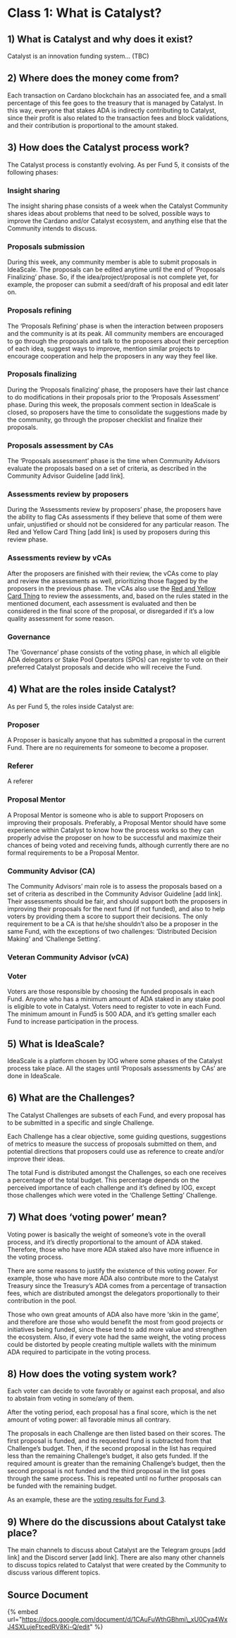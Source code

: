 # Class 1: What is Catalyst?

## 1\) **What is Catalyst and why does it exist?**

Catalyst is an innovation funding system… \(TBC\)

## **2\) Where does the money come from?**

Each transaction on Cardano blockchain has an associated fee, and a small percentage of this fee goes to the treasury that is managed by Catalyst. In this way, everyone that stakes ADA is indirectly contributing to Catalyst, since their profit is also related to the transaction fees and block validations, and their contribution is proportional to the amount staked.

## **3\) How does the Catalyst process work?**

 The Catalyst process is constantly evolving. As per Fund 5, it consists of the following phases:

### Insight sharing

The insight sharing phase consists of a week when the Catalyst Community shares ideas about problems that need to be solved, possible ways to improve the Cardano and/or Catalyst ecosystem, and anything else that the Community intends to discuss.

### Proposals submission

During this week, any community member is able to submit proposals in IdeaScale. The proposals can be edited anytime until the end of ‘Proposals Finalizing’ phase. So, if the idea/project/proposal is not complete yet, for example, the proposer can submit a seed/draft of his proposal and edit later on.

### Proposals refining

The ‘Proposals Refining’ phase is when the interaction between proposers and the community is at its peak. All community members are encouraged to go through the proposals and talk to the proposers about their perception of each idea, suggest ways to improve, mention similar projects to encourage cooperation and help the proposers in any way they feel like.

### Proposals finalizing

During the ‘Proposals finalizing’ phase, the proposers have their last chance to do modifications in their proposals prior to the ‘Proposals Assessment’ phase. During this week, the proposals comment section in IdeaScale is closed, so proposers have the time to consolidate the suggestions made by the community, go through the proposer checklist and finalize their proposals.

### Proposals assessment by CAs

The ‘Proposals assessment’ phase is the time when Community Advisors evaluate the proposals based on a set of criteria, as described in the Community Advisor Guideline \[add link\].

### Assessments review by proposers

During the ‘Assessments review by proposers’ phase, the proposers have the ability to flag CAs assessments if they believe that some of them were unfair, unjustified or should not be considered for any particular reason. The Red and Yellow Card Thing \[add link\] is used by proposers during this review phase.

### Assessments review by vCAs

After the proposers are finished with their review, the vCAs come to play and review the assessments as well, prioritizing those flagged by the proposers in the previous phase. The vCAs also use the [Red and Yellow Card Thing](https://docs.google.com/document/u/0/d/1LTw7iY-_XJ5welSUk-olRvkfyVuOIPcR_iAgqbnZv8c/edit) to review the assessments, and, based on the rules stated in the mentioned document, each assessment is evaluated and then be considered in the final score of the proposal, or disregarded if it’s a low quality assessment for some reason.

### Governance

The ‘Governance’ phase consists of the voting phase, in which all eligible ADA delegators or Stake Pool Operators \(SPOs\) can register to vote on their preferred Catalyst proposals and decide who will receive the Fund.

## **4\) What are the roles inside Catalyst?**

 As per Fund 5, the roles inside Catalyst are:

### Proposer

A Proposer is basically anyone that has submitted a proposal in the current Fund. There are no requirements for someone to become a proposer.

### Referer

A referer

### Proposal Mentor

A Proposal Mentor is someone who is able to support Proposers on improving their proposals. Preferably, a Proposal Mentor should have some experience within Catalyst to know how the process works so they can properly advise the proposer on how to be successful and maximize their chances of being voted and receiving funds, although currently there are no formal requirements to be a Proposal Mentor.

### Community Advisor \(CA\)

The Community Advisors’ main role is to assess the proposals based on a set of criteria as described in the Community Advisor Guideline \[add link\]. Their assessments should be fair, and should support both the proposers in improving their proposals for the next fund \(if not funded\), and also to help voters by providing them a score to support their decisions. The only requirement to be a CA is that he/she shouldn’t also be a proposer in the same Fund, with the exceptions of two challenges: ‘Distributed Decision Making’ and ‘Challenge Setting’.

### Veteran Community Advisor \(vCA\)

### Voter

Voters are those responsible by choosing the funded proposals in each Fund. Anyone who has a minimum amount of ADA staked in any stake pool is eligible to vote in Catalyst. Voters need to register to vote in each Fund. The minimum amount in Fund5 is 500 ADA, and it’s getting smaller each Fund to increase participation in the process.

## **5\) What is IdeaScale?**

 IdeaScale is a platform chosen by IOG where some phases of the Catalyst process take place. All the stages until ‘Proposals assessments by CAs’ are done in IdeaScale.

## **6\) What are the Challenges?**

The Catalyst Challenges are subsets of each Fund, and every proposal has to be submitted in a specific and single Challenge.

Each Challenge has a clear objective, some guiding questions, suggestions of metrics to measure the success of proposals submitted on them, and potential directions that proposers could use as reference to create and/or improve their ideas.

The total Fund is distributed amongst the Challenges, so each one receives a percentage of the total budget. This percentage depends on the perceived importance of each challenge and it’s defined by IOG, except those challenges which were voted in the ‘Challenge Setting’ Challenge.

## **7\) What does ‘voting power’ mean?**

 Voting power is basically the weight of someone’s vote in the overall process, and it’s directly proportional to the amount of ADA staked. Therefore, those who have more ADA staked also have more influence in the voting process.

There are some reasons to justify the existence of this voting power. For example, those who have more ADA also contribute more to the Catalyst Treasury since the Treasury’s ADA comes from a percentage of transaction fees, which are distributed amongst the delegators proportionally to their contribution in the pool.

 Those who own great amounts of ADA also have more ‘skin in the game’, and therefore are those who would benefit the most from good projects or initiatives being funded, since these tend to add more value and strengthen the ecosystem. Also, if every vote had the same weight, the voting process could be distorted by people creating multiple wallets with the minimum ADA required to participate in the voting process.

## **8\) How does the voting system work?**

 Each voter can decide to vote favorably or against each proposal, and also to abstain from voting in some/any of them.

 After the voting period, each proposal has a final score, which is the net amount of voting power: all favorable minus all contrary.

The proposals in each Challenge are then listed based on their scores. The first proposal is funded, and its requested fund is subtracted from that Challenge’s budget. Then, if the second proposal in the list has required less than the remaining Challenge’s budget, it also gets funded. If the required amount is greater than the remaining Challenge’s budget, then the second proposal is not funded and the third proposal in the list goes through the same process. This is repeated until no further proposals can be funded with the remaining budget.

As an example, these are the [voting results for Fund 3](https://drive.google.com/file/d/1X6BnuFBvNO8yF2DeUgBqA3yyYSvqeKvg/view).

## **9\) Where do the discussions about Catalyst take place?**

 The main channels to discuss about Catalyst are the Telegram groups \[add link\] and the Discord server \[add link\]. There are also many other channels to discuss topics related to Catalyst that were created by the Community to discuss various different topics.

## Source Document

{% embed url="https://docs.google.com/document/d/1CAuFuWthGBhmi\_xU0Cya4WxJ4SXLujeFtcedRV8Ki-Q/edit" %}



